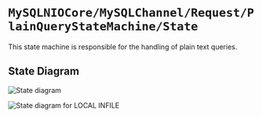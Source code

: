 # ``MySQLNIOCore/MySQLChannel/Request/PlainQueryStateMachine/State``

This state machine is responsible for the handling of plain text queries.

## State Diagram

![State diagram](https://mermaid.ink/svg/pako:eNqVU01v2zAM_SuchsAtlnQfhxwcdIe162nDgKS3uAfFpmOh-jAkGl5g-L-Psr2hyZp2u1jSI9_TE012IncFilTMZh0oqyiFLrMASeks3Umj9CFJITHOulDLHJP5EKUKDcbAToYj7GazifAVFntcUKXyR4shjDvoIJB3j7hoVUFVCh_rn_BGmdp5kpZW0MOVZTfgMSdOLpXWKbwty3I17BeOHSg6MHE1KXF4uVwyc_JQatfmlfTEJrqkIqO_yR3qwMdS6oBzSGpZFMruGfn0oc9sD_1sltk_RLj_EpUKZ_FiG78Pl_Ecmt3ey7oC6-iWUdjCQ8Q5U0W7ytmJCSBbqYivWGNoNAWkDbHwxfZ5fNQ_x4Lra8jE1x938A6M85gJRj6fSX5NKHeNpSP-jdONsd-RZCFJvm5kVGjfOzDMmcx4lLGia9eGY4Vj9VEhPgI0lnTykpecPKdj4094ovOXiSdAZHjX_lPefxUbbRGX8xWLWlEiNlLMPLnsNPy7uUYf6_VkYAyLuTDojVQFj-swpJkYZi4TKW8LLCXfngnuaU6VDbnNweYiJd_gXDQ11w5vleQ2NiIdpqH_BW-qWpM)
<!--
%%{ init: {
  'fontFamily': 'monospace',
  'theme': 'base',
  'themeCSS': '.edge-thickness-thick { stroke-width: 1px !important; } .node rect { fill: #fff; fill-opacity: 1; stroke: #666; }',
  'flowchart': {'htmlLabels': false, 'padding': 20}
} }%%
flowchart TB
  done([done])
  subgraph notDone [ ]
    direction TB
    awaitingResultsetStart([awaitingResultsetStart])
    awaitingResultsetStart == "EOF + more" ==> awaitingResultsetStart
    awaitingResultsetStart == count ==> awaitingColumnMetadata
    awaitingResultsetStart == "count w/o meta" ==> readingRows
    awaitingColumnMetadata == "more left" ==> awaitingColumnMetadata
    awaitingColumnMetadata == "none left" ==> readingRows
    readingRows == row ==> readingRows
    readingRows == "EOF + more" ==> awaitingResultsetStart
  end
  awaitingResultsetStart == EOF ==> done
  readingRows == EOF ==> done
  notDone == "ERR" ==> done
-->
![State diagram for LOCAL INFILE](https://mermaid.ink/svg/pako:eNqFU01v2zAM_SucisAdGgfbDjk4aA9bVmBYgQJJb3EPjE3HQvXhWTSywPB_H-WkGwo02cE2Rb73-CRTvSp8SSpTk0kP2mnOoM8dQFJ5x_dotTkkGSTWOx8aLCiZjlWuyVIsbDG8yX1br2N6RuWOUq518eIohGMEPQRu_Qule11yncHn5jd80LbxLaPjBQwwc-IGWipYwJU2JoOrqqoWY5x6caD5IMTFSUnK8_lcmCcPlfH7osaWxUSf1GzNA27JBFlWaAJNIWmwLLXbSebLpyF3AwyTSe7-EuHpa1QqvaPrTXw_f4zr-IRuu2uxqcF5XkoFNvAc84LW0bL27sQGwD1qljYrCp3hQLxmEb_evJ8_9jjHgttbyNX3x3u4AetbypVk7s6A_ycUZSI7bu0iNp1JU-3k4OMP-SVNZ-kdBHLx9B58gebHWFwi41Ho_dpR6PHnP_NR55L58zqiEsmv3gUXPxc2u1q92ex55Yh8lQY1VZZai7qUizFeh1yN052rTMKSKpRGuZLpESh27NcHV6iM246mqmtKZFpqlGGxKhvnbvgDXvclsQœ)
<!--
%%{ init: {
  'fontFamily': 'monospace',
  'theme': 'base',
  'themeCSS': '.edge-thickness-thick { stroke-width: 1px !important; } .node rect { fill: #fff; fill-opacity: 1; stroke: #666; }',
  'flowchart': {'htmlLabels': false, 'padding': 20}
} }%%
flowchart TB
  done([done])
  subgraph notDone [ ]
    direction TB
    awaitingResultsetStart([awaitingResultsetStart])
    awaitingResultsetStart == "EOF + more" ==> awaitingResultsetStart
    awaitingResultsetStart == EOF ==> done
    awaitingResultsetStart -. "infile req" .-> sendingLocalInfileData
    sendingLocalInfileData -. "OK + more" .-> awaitingResultsetStart
    sendingLocalInfileData -. OK .-> done
  end
  awaitingResultsetStart == ERR ==> done
  sendingLocalInfileData -. ERR .-> done  
-->

